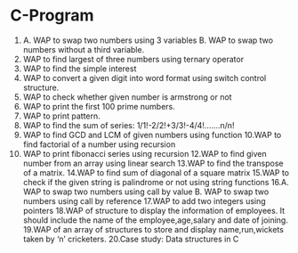 # C-Program

1. A. WAP to swap two numbers using 3 variables
   B. WAP to swap two numbers without a third variable.
2. WAP to find largest of three numbers using ternary operator
3. WAP to find the simple interest
4. WAP to convert a given digit into word format using switch control structure.
5. WAP to check whether given number is armstrong or not
6. WAP to print the first 100 prime numbers.
7. WAP to print pattern.
8. WAP to find the sum of series: 1/1!-2/2!+3/3!-4/4!.......n/n!
9. WAP to find GCD and LCM of given numbers using function
10.WAP to find factorial of a number using recursion
11. WAP to print fibonacci series using recursion
12.WAP to find given number from an array using linear search
13.WAP to find the transpose of a matrix.
14.WAP to find sum of diagonal of a square matrix
15.WAP to check if the given string is palindrome or not using string functions
16.A. WAP to swap two numbers using call by value
   B. WAP to swap two numbers using call by reference
17.WAP to add two integers using pointers
18.WAP of structure to display the information of employees. It should include the
name of the employee,age,salary and date of joining.
19.WAP of an array of structures to store and display name,run,wickets taken by ‘n’
cricketers.
20.Case study: Data structures in C
